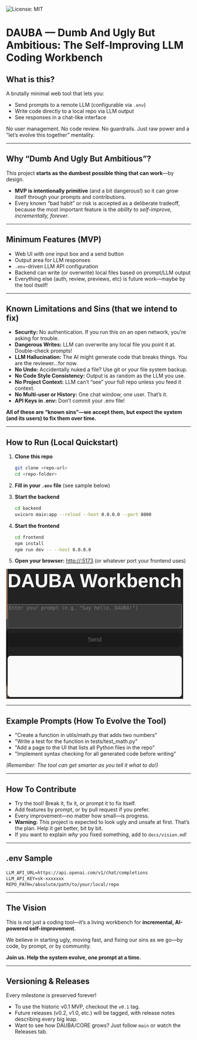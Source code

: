 ![License: MIT](https://img.shields.io/github/license/DariuszNewecki/DAUBA)
# DAUBA — Dumb And Ugly But Ambitious: The Self-Improving LLM Coding Workbench

## What is this?

A brutally minimal web tool that lets you:

* Send prompts to a remote LLM (configurable via `.env`)
* Write code directly to a local repo via LLM output
* See responses in a chat-like interface

No user management. No code review. No guardrails. Just raw power and a “let’s evolve this together” mentality.

---

## Why “Dumb And Ugly But Ambitious”?

This project **starts as the dumbest possible thing that can work**—by design.

* **MVP is intentionally primitive** (and a bit dangerous!) so it can grow itself through your prompts and contributions.
* Every known “bad habit” or risk is accepted as a deliberate tradeoff, because the most important feature is the *ability to self-improve, incrementally, forever*.

---

## Minimum Features (MVP)

* Web UI with one input box and a send button
* Output area for LLM responses
* `.env`-driven LLM API configuration
* Backend can write (or overwrite) local files based on prompt/LLM output
* Everything else (auth, review, previews, etc) is future work—maybe by the tool itself!

---

## Known Limitations and Sins (that we intend to fix)

* **Security:** No authentication. If you run this on an open network, you’re asking for trouble.
* **Dangerous Writes:** LLM can overwrite any local file you point it at. Double-check prompts!
* **LLM Hallucination:** The AI might generate code that breaks things. *You* are the reviewer…for now.
* **No Undo:** Accidentally nuked a file? Use git or your file system backup.
* **No Code Style Consistency:** Output is as random as the LLM you use.
* **No Project Context:** LLM can’t “see” your full repo unless you feed it context.
* **No Multi-user or History:** One chat window, one user. That’s it.
* **API Keys in .env:** Don’t commit your .env file!

**All of these are “known sins”—we accept them, but expect the system (and its users) to fix them over time.**

---

## How to Run (Local Quickstart)

1. **Clone this repo**

   ```bash
   git clone <repo-url>
   cd <repo-folder>
   ```

2. **Fill in your `.env` file** (see sample below)

3. **Start the backend**

   ```bash
   cd backend
   uvicorn main:app --reload --host 0.0.0.0 --port 8000
   ```

4. **Start the frontend**

   ```bash
   cd frontend
   npm install
   npm run dev -- --host 0.0.0.0
   ```

5. **Open your browser:**
   [http://<server-ip>:5173](http://<server-ip>:5173)
   (or whatever port your frontend uses)

![DAUBA Workbench Screenshot](docs/UI.png)

---

## Example Prompts (How To Evolve the Tool)

* "Create a function in utils/math.py that adds two numbers"
* "Write a test for the function in tests/test\_math.py"
* "Add a page to the UI that lists all Python files in the repo"
* "Implement syntax checking for all generated code before writing"

*(Remember: The tool can get smarter as you tell it what to do!)*

---

## How To Contribute

* Try the tool! Break it, fix it, or prompt it to fix itself.
* Add features by prompt, or by pull request if you prefer.
* Every improvement—no matter how small—is progress.
* **Warning:** This project is expected to look ugly and unsafe at first. That’s the plan. Help it get better, bit by bit.
* If you want to explain *why* you fixed something, add to `docs/vision.md`!

---

## .env Sample

```env
LLM_API_URL=https://api.openai.com/v1/chat/completions
LLM_API_KEY=sk-xxxxxxx
REPO_PATH=/absolute/path/to/your/local/repo
```

---

## The Vision

This is not just a coding tool—it’s a living workbench for **incremental, AI-powered self-improvement**.

We believe in starting ugly, moving fast, and fixing our sins as we go—by code, by prompt, or by community.

**Join us. Help the system evolve, one prompt at a time.**

---

## Versioning & Releases

Every milestone is preserved forever!

* To use the historic v0.1 MVP, checkout the `v0.1` tag.
* Future releases (v0.2, v1.0, etc.) will be tagged, with release notes describing every big leap.
* Want to see how DAUBA/CORE grows? Just follow `main` or watch the Releases tab.
